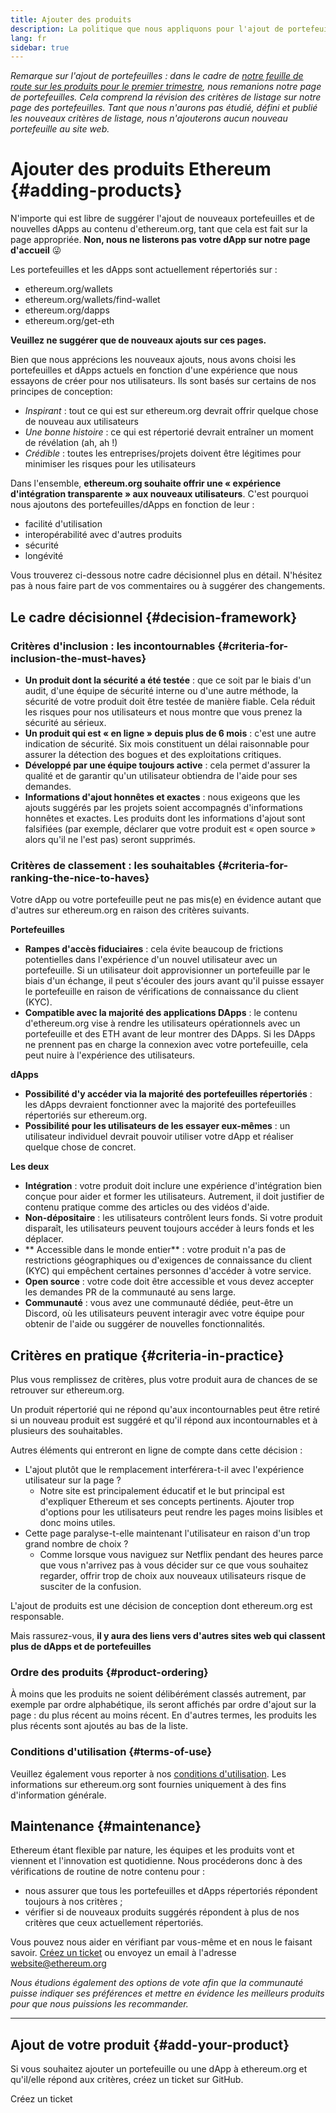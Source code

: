 ```yaml
---
title: Ajouter des produits
description: La politique que nous appliquons pour l'ajout de portefeuilles et de dApps à ethereum.org
lang: fr
sidebar: true
---
```


_Remarque sur l'ajout de portefeuilles : dans le cadre de [notre feuille de route sur les produits pour le premier trimestre](https://github.com/ethereum/ethereum-org-website/issues/5105), nous remanions notre page de portefeuilles. Cela comprend la révision des critères de listage sur notre page des portefeuilles. Tant que nous n'aurons pas étudié, défini et publié les nouveaux critères de listage, nous n'ajouterons aucun nouveau portefeuille au site web._

# Ajouter des produits Ethereum {#adding-products}

N'importe qui est libre de suggérer l'ajout de nouveaux portefeuilles et de nouvelles dApps au contenu d'ethereum.org, tant que cela est fait sur la page appropriée. **Non, nous ne listerons pas votre dApp sur notre page d'accueil** 😜

Les portefeuilles et les dApps sont actuellement répertoriés sur :

- ethereum.org/wallets
- ethereum.org/wallets/find-wallet
- ethereum.org/dapps
- ethereum.org/get-eth

**Veuillez ne suggérer que de nouveaux ajouts sur ces pages.**

Bien que nous apprécions les nouveaux ajouts, nous avons choisi les portefeuilles et dApps actuels en fonction d'une expérience que nous essayons de créer pour nos utilisateurs. Ils sont basés sur certains de nos principes de conception:

- *Inspirant* : tout ce qui est sur ethereum.org devrait offrir quelque chose de nouveau aux utilisateurs
- *Une bonne histoire* : ce qui est répertorié devrait entraîner un moment de révélation (ah, ah !)
- _Crédible_ : toutes les entreprises/projets doivent être légitimes pour minimiser les risques pour les utilisateurs

Dans l'ensemble, **ethereum.org souhaite offrir une « expérience d'intégration transparente » aux nouveaux utilisateurs**. C'est pourquoi nous ajoutons des portefeuilles/dApps en fonction de leur :

- facilité d'utilisation
- interopérabilité avec d'autres produits
- sécurité
- longévité

Vous trouverez ci-dessous notre cadre décisionnel plus en détail. N'hésitez pas à nous faire part de vos commentaires ou à suggérer des changements.

## Le cadre décisionnel {#decision-framework}

### Critères d'inclusion : les incontournables {#criteria-for-inclusion-the-must-haves}

- **Un produit dont la sécurité a été testée** : que ce soit par le biais d'un audit, d'une équipe de sécurité interne ou d'une autre méthode, la sécurité de votre produit doit être testée de manière fiable. Cela réduit les risques pour nos utilisateurs et nous montre que vous prenez la sécurité au sérieux.
- **Un produit qui est « en ligne » depuis plus de 6 mois** : c'est une autre indication de sécurité. Six mois constituent un délai raisonnable pour assurer la détection des bogues et des exploitations critiques.
- **Développé par une équipe toujours active** : cela permet d'assurer la qualité et de garantir qu'un utilisateur obtiendra de l'aide pour ses demandes.
- **Informations d'ajout honnêtes et exactes** : nous exigeons que les ajouts suggérés par les projets soient accompagnés d'informations honnêtes et exactes. Les produits dont les informations d'ajout sont falsifiées (par exemple, déclarer que votre produit est « open source » alors qu'il ne l'est pas) seront supprimés.

### Critères de classement : les souhaitables {#criteria-for-ranking-the-nice-to-haves}

Votre dApp ou votre portefeuille peut ne pas mis(e) en évidence autant que d'autres sur ethereum.org en raison des critères suivants.

**Portefeuilles**

- **Rampes d'accès fiduciaires** : cela évite beaucoup de frictions potentielles dans l'expérience d'un nouvel utilisateur avec un portefeuille. Si un utilisateur doit approvisionner un portefeuille par le biais d'un échange, il peut s'écouler des jours avant qu'il puisse essayer le portefeuille en raison de vérifications de connaissance du client (KYC).
- **Compatible avec la majorité des applications DApps** : le contenu d'ethereum.org vise à rendre les utilisateurs opérationnels avec un portefeuille et des ETH avant de leur montrer des DApps. Si les DApps ne prennent pas en charge la connexion avec votre portefeuille, cela peut nuire à l'expérience des utilisateurs.

**dApps**

- **Possibilité d'y accéder via la majorité des portefeuilles répertoriés** : les dApps devraient fonctionner avec la majorité des portefeuilles répertoriés sur ethereum.org.
- **Possibilité pour les utilisateurs de les essayer eux-mêmes** : un utilisateur individuel devrait pouvoir utiliser votre dApp et réaliser quelque chose de concret.

**Les deux**

- **Intégration** : votre produit doit inclure une expérience d'intégration bien conçue pour aider et former les utilisateurs. Autrement, il doit justifier de contenu pratique comme des articles ou des vidéos d'aide.
- **Non-dépositaire** : les utilisateurs contrôlent leurs fonds. Si votre produit disparaît, les utilisateurs peuvent toujours accéder à leurs fonds et les déplacer.
- ** Accessible dans le monde entier** : votre produit n'a pas de restrictions géographiques ou d'exigences de connaissance du client (KYC) qui empêchent certaines personnes d'accéder à votre service.
- **Open source** : votre code doit être accessible et vous devez accepter les demandes PR de la communauté au sens large.
- **Communauté** : vous avez une communauté dédiée, peut-être un Discord, où les utilisateurs peuvent interagir avec votre équipe pour obtenir de l'aide ou suggérer de nouvelles fonctionnalités.

## Critères en pratique {#criteria-in-practice}

Plus vous remplissez de critères, plus votre produit aura de chances de se retrouver sur ethereum.org.

Un produit répertorié qui ne répond qu'aux incontournables peut être retiré si un nouveau produit est suggéré et qu'il répond aux incontournables et à plusieurs des souhaitables.

Autres éléments qui entreront en ligne de compte dans cette décision :

- L'ajout plutôt que le remplacement interférera-t-il avec l'expérience utilisateur sur la page ?
  - Notre site est principalement éducatif et le but principal est d'expliquer Ethereum et ses concepts pertinents. Ajouter trop d'options pour les utilisateurs peut rendre les pages moins lisibles et donc moins utiles.
- Cette page paralyse-t-elle maintenant l'utilisateur en raison d'un trop grand nombre de choix ?
  - Comme lorsque vous naviguez sur Netflix pendant des heures parce que vous n'arrivez pas à vous décider sur ce que vous souhaitez regarder, offrir trop de choix aux nouveaux utilisateurs risque de susciter de la confusion.

L'ajout de produits est une décision de conception dont ethereum.org est responsable.

Mais rassurez-vous, **il y aura des liens vers d'autres sites web qui classent plus de dApps et de portefeuilles**

### Ordre des produits {#product-ordering}

À moins que les produits ne soient délibérément classés autrement, par exemple par ordre alphabétique, ils seront affichés par ordre d'ajout sur la page : du plus récent au moins récent. En d'autres termes, les produits les plus récents sont ajoutés au bas de la liste.

### Conditions d'utilisation {#terms-of-use}

Veuillez également vous reporter à nos [conditions d'utilisation](/terms-of-use/). Les informations sur ethereum.org sont fournies uniquement à des fins d'information générale.

## Maintenance {#maintenance}

Ethereum étant flexible par nature, les équipes et les produits vont et viennent et l'innovation est quotidienne. Nous procéderons donc à des vérifications de routine de notre contenu pour :

- nous assurer que tous les portefeuilles et dApps répertoriés répondent toujours à nos critères ;
- vérifier si de nouveaux produits suggérés répondent à plus de nos critères que ceux actuellement répertoriés.

Vous pouvez nous aider en vérifiant par vous-même et en nous le faisant savoir. [Créez un ticket](https://github.com/ethereum/ethereum-org-website/issues/new?assignees=&labels=Type%3A+Feature&template=feature_request.md&title=) ou envoyez un email à l'adresse [website@ethereum.org](mailto:website@ethereum.org)

_Nous étudions également des options de vote afin que la communauté puisse indiquer ses préférences et mettre en évidence les meilleurs produits pour que nous puissions les recommander._

---

## Ajout de votre produit {#add-your-product}

Si vous souhaitez ajouter un portefeuille ou une dApp à ethereum.org et qu'il/elle répond aux critères, créez un ticket sur GitHub.

<ButtonLink to="https://github.com/ethereum/ethereum-org-website/issues/new/choose">
  Créez un ticket
</ButtonLink>
